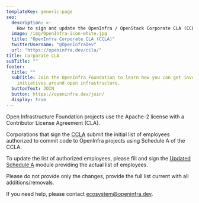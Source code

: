 ```yaml
---
templateKey: generic-page
seo:
  description: >-
    How to sign and update the OpenInfra / OpenStack Corporate CLA (CCLA)
  image: /img/OpenInfra-icon-white.jpg
  title: "OpenInfra Corporate CLA (CCLA)"
  twitterUsername: "@OpenInfraDev"
  url: "https://openinfra.dev/ccla/"
title: Corporate CLA
subTitle: ""
footer:
  title: ""
  subTitle: Join the OpenInfra Foundation to learn how you can get involved in
    initiatives around open infrastructure.
  buttonText: JOIN
  button: https://openinfra.dev/join/
  display: true
---
```


Open Infrastructure Foundation projects use the Apache-2 license with a Contributor License Agreement (CLA).

Corporations that sign the [CCLA](https://openstack.na1.echosign.com/public/hostedForm?formid=56JUVGT95E78X5) submit the initial list of employees authorized to commit code to OpenInfra projects using Schedule A of the CCLA.

To update the list of authorized employees, please fill and sign the [Updated Schedule A](https://openstack.echosign.com/public/hostedForm?formid=56JUVP6K4Z6P4C) module providing the actual list of employees.

Please do not provide only the changes, provide the full list current with all additions/removals.

If you need help, please contact [ecosystem@openinfra.dev](ecosystem@openinfra.dev).
